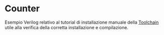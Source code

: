 Counter
=========

Esempio Verilog relativo al tutorial di installazione manuale della [Toolchain](https://learn.lushaylabs.com/os-toolchain-manual-installation/) utile alla verifica della corretta installazione e compilazione.

